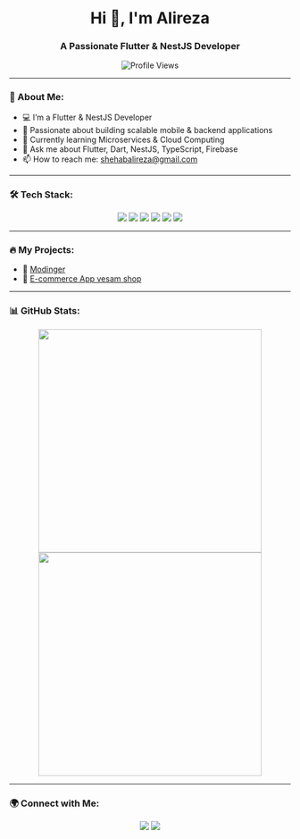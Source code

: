 <h1 align="center">Hi 👋, I'm Alireza</h1>
<h3 align="center">A Passionate Flutter & NestJS Developer</h3>

<p align="center">
  <img src="https://komarev.com/ghpvc/?username=YOUR_USERNAME&color=blue" alt="Profile Views"/>
</p>

---

### 🚀 About Me:

- 💻 I’m a Flutter & NestJS Developer  
- 🎯 Passionate about building scalable mobile & backend applications  
- 🌱 Currently learning Microservices & Cloud Computing  
- 💬 Ask me about Flutter, Dart, NestJS, TypeScript, Firebase  
- 📫 How to reach me: shehabalireza@gmail.com  

---

### 🛠 Tech Stack:
<p align="center">
  <img src="https://img.shields.io/badge/Flutter-02569B?style=for-the-badge&logo=flutter&logoColor=white"/>
  <img src="https://img.shields.io/badge/Dart-0175C2?style=for-the-badge&logo=dart&logoColor=white"/>
  <img src="https://img.shields.io/badge/NestJS-E0234E?style=for-the-badge&logo=nestjs&logoColor=white"/>
  <img src="https://img.shields.io/badge/TypeScript-3178C6?style=for-the-badge&logo=typescript&logoColor=white"/>
  <img src="https://img.shields.io/badge/Firebase-FFCA28?style=for-the-badge&logo=firebase&logoColor=black"/>
  <img src="https://img.shields.io/badge/Git-F05032?style=for-the-badge&logo=git&logoColor=white"/>
</p>

---

### 🔥 My Projects:
- 📌 [Modinger](https://github.com/alirezashahabb/Modinger)  
- 📌 [E-commerce App vesam shop](https://github.com/alirezashahabb/vesam_shop)  

---

### 📊 GitHub Stats:
<p align="center">
  <img src="https://github-readme-stats.vercel.app/api?username=YOUR_USERNAME&show_icons=true&theme=radical" width="400px"/>
  <img src="https://github-readme-streak-stats.herokuapp.com/?user=YOUR_USERNAME&theme=dark" width="400px"/>
</p>

---

### 🌍 Connect with Me:
<p align="center">
  <a href="https://linkedin.com/in/YOUR_PROFILE"><img src="https://img.shields.io/badge/LinkedIn-0A66C2?style=for-the-badge&logo=linkedin&logoColor=white"/></a>
  <a href="mailto:your.email@example.com"><img src="https://img.shields.io/badge/Email-D14836?style=for-the-badge&logo=gmail&logoColor=white"/></a>
</p>
